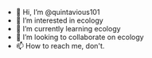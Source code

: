 - 👋 Hi, I’m @quintavious101
- 👀 I’m interested in ecology
- 🌱 I’m currently learning ecology
- 💞️ I’m looking to collaborate on ecology
- 📫 How to reach me, don't.

<!---
quintavious101/quintavious101 is a ✨ special ✨ repository because its `README.md` (this file) appears on your GitHub profile.
You can click the Preview link to take a look at your changes.
--->

